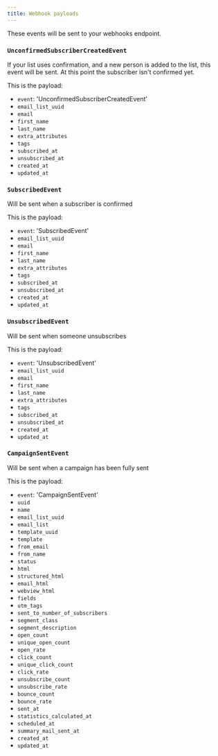 ```yaml
---
title: Webhook payloads
---
```


These events will be sent to your webhooks endpoint.

### `UnconfirmedSubscriberCreatedEvent`

If your list uses confirmation, and a new person is added to the list, this event will be sent. At this point the subscriber isn't confirmed yet.

This is the payload:

- `event`: 'UnconfirmedSubscriberCreatedEvent'
- `email_list_uuid`
- `email`
- `first_name`
- `last_name`
- `extra_attributes`
- `tags`
- `subscribed_at`
- `unsubscribed_at`
- `created_at`
- `updated_at`

### `SubscribedEvent`

Will be sent when a subscriber is confirmed

This is the payload:

- `event`: 'SubscribedEvent'
- `email_list_uuid`
- `email`
- `first_name`
- `last_name`
- `extra_attributes`
- `tags`
- `subscribed_at`
- `unsubscribed_at`
- `created_at`
- `updated_at`

### `UnsubscribedEvent`

Will be sent when someone unsubscribes

This is the payload:

- `event`: 'UnsubscribedEvent'
- `email_list_uuid`
- `email` 
- `first_name` 
- `last_name` 
- `extra_attributes` 
- `tags`
- `subscribed_at` 
- `unsubscribed_at`
- `created_at` 
- `updated_at` 

### `CampaignSentEvent`

Will be sent when a campaign has been fully sent

This is the payload:

- `event`: 'CampaignSentEvent'
- `uuid` 
- `name`
- `email_list_uuid`
- `email_list`
- `template_uuid`
- `template`
- `from_email`
- `from_name`
- `status`
- `html`
- `structured_html`
- `email_html`
- `webview_html`
- `fields`
- `utm_tags`
- `sent_to_number_of_subscribers`
- `segment_class`
- `segment_description`
- `open_count`
- `unique_open_count`
- `open_rate`
- `click_count`
- `unique_click_count`
- `click_rate`
- `unsubscribe_count`
- `unsubscribe_rate`
- `bounce_count`
- `bounce_rate`
- `sent_at`
- `statistics_calculated_at`
- `scheduled_at`
- `summary_mail_sent_at`
- `created_at`
- `updated_at`






